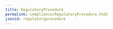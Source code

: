 ```yaml
---
title: RegulatoryProcedure
permalink: compliance/RegulatoryProcedure.html
jsonid: regulatoryprocedure
---
```

